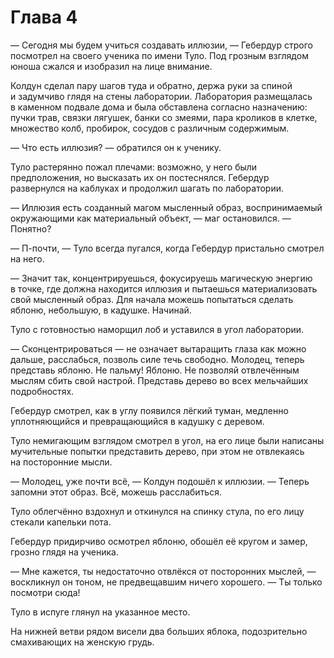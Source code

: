 # Глава 4

— Сегодня мы будем учиться создавать иллюзии, — Гебердур строго посмотрел на своего ученика по имени Туло. Под грозным взглядом юноша сжался и изобразил на лице внимание.

Колдун сделал пару шагов туда и обратно, держа руки за спиной и задумчиво глядя на стены лаборатории. Лаборатория размещалась в каменном подвале дома и была обставлена согласно назначению: пучки трав, связки лягушек, банки со змеями, пара кроликов в клетке, множество колб, пробирок, сосудов с различным содержимым.

— Что есть иллюзия? — обратился он к ученику.

Туло растерянно пожал плечами: возможно, у него были предположения, но высказать их он постеснялся. Гебердур развернулся на каблуках и продолжил шагать по лаборатории.

— Иллюзия есть созданный магом мысленный образ, воспринимаемый окружающими как материальный объект, — маг остановился. — Понятно?

— П-почти, — Туло всегда пугался, когда Гебердур пристально смотрел на него.

— Значит так, концентрируешься, фокусируешь магическую энергию в точке, где должна находится иллюзия и пытаешься материализовать свой мысленный образ. Для начала можешь попытаться сделать яблоню, небольшую, в кадушке. Начинай.

Туло с готовностью наморщил лоб и уставился в угол лаборатории.

— Сконцентрироваться — не означает вытаращить глаза как можно дальше, расслабься, позволь силе течь свободно. Молодец, теперь представь яблоню. Не пальму! Яблоню. Не позволяй отвлечённым мыслям сбить свой настрой. Представь дерево во всех мельчайших подробностях.

Гебердур смотрел, как в углу появился лёгкий туман, медленно уплотняющийся и превращающийся в кадушку с деревом.

Туло немигающим взглядом смотрел в угол, на его лице были написаны мучительные попытки представить дерево, при этом не отвлекаясь на посторонние мысли.

— Молодец, уже почти всё, — Колдун подошёл к иллюзии. — Теперь запомни этот образ. Всё, можешь расслабиться.

Туло облегчённо вздохнул и откинулся на спинку стула, по его лицу стекали капельки пота.

Гебердур придирчиво осмотрел яблоню, обошёл её кругом и замер, грозно глядя на ученика.

— Мне кажется, ты недостаточно отвлёкся от посторонних мыслей, — воскликнул он тоном, не предвещавшим ничего хорошего. — Ты только посмотри сюда!

Туло в испуге глянул на указанное место.

На нижней ветви рядом висели два больших яблока, подозрительно смахивающих на женскую грудь.

